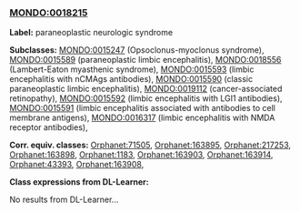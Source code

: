 
### [MONDO:0018215](http://purl.obolibrary.org/obo/MONDO_0018215)
**Label:** paraneoplastic neurologic syndrome

**Subclasses:** [MONDO:0015247](http://purl.obolibrary.org/obo/MONDO_0015247) (Opsoclonus-myoclonus syndrome), [MONDO:0015589](http://purl.obolibrary.org/obo/MONDO_0015589) (paraneoplastic limbic encephalitis), [MONDO:0018556](http://purl.obolibrary.org/obo/MONDO_0018556) (Lambert-Eaton myasthenic syndrome), [MONDO:0015593](http://purl.obolibrary.org/obo/MONDO_0015593) (limbic encephalitis with nCMAgs antibodies), [MONDO:0015590](http://purl.obolibrary.org/obo/MONDO_0015590) (classic paraneoplastic limbic encephalitis), [MONDO:0019112](http://purl.obolibrary.org/obo/MONDO_0019112) (cancer-associated retinopathy), [MONDO:0015592](http://purl.obolibrary.org/obo/MONDO_0015592) (limbic encephalitis with LGI1 antibodies), [MONDO:0015591](http://purl.obolibrary.org/obo/MONDO_0015591) (limbic encephalitis associated with antibodies to cell membrane antigens), [MONDO:0016317](http://purl.obolibrary.org/obo/MONDO_0016317) (limbic encephalitis with NMDA receptor antibodies), 

**Corr. equiv. classes:** [Orphanet:71505](http://www.orpha.net/ORDO/Orphanet_71505), [Orphanet:163895](http://www.orpha.net/ORDO/Orphanet_163895), [Orphanet:217253](http://www.orpha.net/ORDO/Orphanet_217253), [Orphanet:163898](http://www.orpha.net/ORDO/Orphanet_163898), [Orphanet:1183](http://www.orpha.net/ORDO/Orphanet_1183), [Orphanet:163903](http://www.orpha.net/ORDO/Orphanet_163903), [Orphanet:163914](http://www.orpha.net/ORDO/Orphanet_163914), [Orphanet:43393](http://www.orpha.net/ORDO/Orphanet_43393), [Orphanet:163908](http://www.orpha.net/ORDO/Orphanet_163908), 

**Class expressions from DL-Learner:**

No results from DL-Learner...



